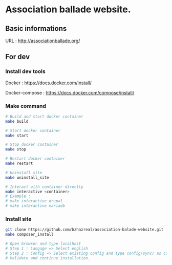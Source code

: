 # Association ballade website.

## Basic informations

URL : http://associationballade.org/

## For dev

### Install dev tools

Docker : https://docs.docker.com/install/

Docker-compose : https://docs.docker.com/compose/install/

### Make command

```bash
# Build and start docker container
make build

# Start docker container
make start

# Stop docker container
make stop

# Restart docker container
make restart

# Uninstall site
make uninstall_site

# Interact with container directly
make interactive <container>
# Example :
# make interactive drupal
# make interactive mariadb
```

### Install site
```bash
git clone https://github.com/bzhazreal/association-balade-website.git
make composer_install

# Open browser and type localhost
# Step 1 : Langage => Select english
# Step 2 : Config => Select existing config and type config/sync/ as config folder.
# Validate and continue installation.
```
